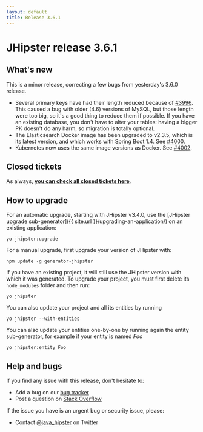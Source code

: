 ```yaml
---
layout: default
title: Release 3.6.1
---
```


JHipster release 3.6.1
==================

What's new
----------

This is a minor release, correcting a few bugs from yesterday's 3.6.0 release.

- Several primary keys have had their length reduced because of [#3996](https://github.com/jhipster/generator-jhipster/issues/3996). This caused a bug with older (4.6) versions of MySQL, but those length were too big, so it's a good thing to reduce them if possible. If you have an existing database, you don't have to alter your tables: having a bigger PK doesn't do any harm, so migration is totally optional.
- The Elasticsearch Docker image has been upgraded to v2.3.5, which is its latest version, and which works with Spring Boot 1.4. See [#4000](https://github.com/jhipster/generator-jhipster/issues/4000).
- Kubernetes now uses the same image versions as Docker. See [#4002](https://github.com/jhipster/generator-jhipster/pull/4002).

<!--googleoff: index-->
Closed tickets
------------
As always, __[you can check all closed tickets here](https://github.com/jhipster/generator-jhipster/issues?q=milestone%3A3.6.1+is%3Aclosed)__.

How to upgrade
------------

For an automatic upgrade, starting with JHipster v3.4.0, use the [JHipster upgrade sub-generator]({{ site.url }}/upgrading-an-application/) on an existing application:

```
yo jhipster:upgrade
```

For a manual upgrade, first upgrade your version of JHipster with:

```
npm update -g generator-jhipster
```

If you have an existing project, it will still use the JHipster version with which it was generated.
To upgrade your project, you must first delete its `node_modules` folder and then run:

```
yo jhipster
```

You can also update your project and all its entities by running

```
yo jhipster --with-entities
```

You can also update your entities one-by-one by running again the entity sub-generator, for example if your entity is named _Foo_

```
yo jhipster:entity Foo
```

Help and bugs
--------------

If you find any issue with this release, don't hesitate to:

- Add a bug on our [bug tracker](https://github.com/jhipster/generator-jhipster/issues?state=open)
- Post a question on [Stack Overflow](http://stackoverflow.com/tags/jhipster/info)

If the issue you have is an urgent bug or security issue, please:

- Contact [@java_hipster](https://twitter.com/java_hipster) on Twitter

